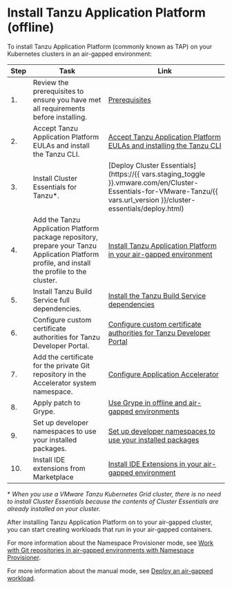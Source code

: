 # Install Tanzu Application Platform (offline)

To install Tanzu Application Platform (commonly known as TAP) on your Kubernetes
clusters in an air-gapped environment:

|Step|Task|Link|
|----|----|----|
|1.| Review the prerequisites to ensure you have met all requirements before installing. |[Prerequisites](../prerequisites.hbs.md)|
|2.| Accept Tanzu Application Platform EULAs and install the Tanzu CLI. |[Accept Tanzu Application Platform EULAs and installing the Tanzu CLI](../install-tanzu-cli.hbs.md)|
|3.| Install Cluster Essentials for Tanzu*. |[Deploy Cluster Essentials](https://{{ vars.staging_toggle }}.vmware.com/en/Cluster-Essentials-for-VMware-Tanzu/{{ vars.url_version }}/cluster-essentials/deploy.html)|
|4.| Add the Tanzu Application Platform package repository, prepare your Tanzu Application Platform profile, and install the profile to the cluster. |[Install Tanzu Application Platform in your air-gapped environment](profile.hbs.md)|
|5.| Install Tanzu Build Service full dependencies. |[Install the Tanzu Build Service dependencies](tbs-offline-install-deps.hbs.md)|
|6.| Configure custom certificate authorities for Tanzu Developer Portal. |[Configure custom certificate authorities for Tanzu Developer Portal](tap-gui-non-standard-certs-offline.hbs.md) |
|7.| Add the certificate for the private Git repository in the Accelerator system namespace. |[Configure Application Accelerator](./application-accelerator-configuration.hbs.md)|
|8.| Apply patch to Grype. |[Use Grype in offline and air-gapped environments](grype-offline-airgap.hbs.md)|
|9.| Set up developer namespaces to use your installed packages. |[Set up developer namespaces to use your installed packages](set-up-namespaces.hbs.md)|
|10.| Install IDE extensions from Marketplace|[Install IDE Extensions in your air-gapped environment](offline-ide-extensions.hbs.md)|

\* _When you use a VMware Tanzu Kubernetes Grid cluster, there is no need to install Cluster Essentials because the contents of Cluster Essentials are already installed on your cluster._

After installing Tanzu Application Platform on to your air-gapped cluster,
you can start creating workloads that run in your air-gapped containers.

For more information about the Namespace Provisioner mode, see [Work with Git repositories in air-gapped environments with Namespace Provisioner](../namespace-provisioner/use-case7.hbs.md).

For more information about the manual mode, see [Deploy an air-gapped workload](../getting-started/air-gap-workload.hbs.md).
